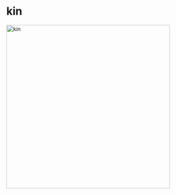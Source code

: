 # kin

<img width="428" alt="kin" src="https://github.com/user-attachments/assets/8df75542-900b-44cc-a961-eef297ba5763" />

